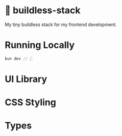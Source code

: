 # 🌅 buildless-stack
My tiny buildless stack for my frontend development.


# Running Locally
```javascript
bun dev // 🥟
```


# UI Library


# CSS Styling


# Types


